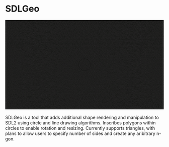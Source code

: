 # SDLGeo

![SDLGeo footage](SDLGeo_footage.gif?raw=true "SDLGeo footage")

SDLGeo is a tool that adds additional shape rendering and manipulation to SDL2 using circle and line drawing algorithms. 
Inscribes polygons within circles to enable rotation and resizing. Currently supports triangles, with plans to allow users to specify 
number of sides and create any aribitrary n-gon.
